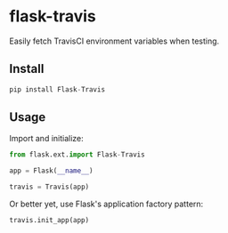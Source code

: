 flask-travis
===========

Easily fetch TravisCI environment variables when testing.

## Install

```python
pip install Flask-Travis
```

## Usage

Import and initialize:

```python
from flask.ext.import Flask-Travis

app = Flask(__name__)

travis = Travis(app)
```

Or better yet, use Flask's application factory pattern:

```python
travis.init_app(app)
```

